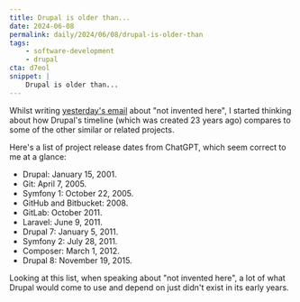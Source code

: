 ```yaml
---
title: Drupal is older than...
date: 2024-06-08
permalink: daily/2024/06/08/drupal-is-older-than
tags:
    - software-development
    - drupal
cta: d7eol
snippet: |
    Drupal is older than...
---
```


Whilst writing [yesterday's email][yesterday] about "not invented here", I started thinking about how Drupal's timeline (which was created 23 years ago) compares to some of the other similar or related projects.

Here's a list of project release dates from ChatGPT, which seem correct to me at a glance:

- Drupal: January 15, 2001.
- Git: April 7, 2005.
- Symfony 1: October 22, 2005.
- GitHub and Bitbucket: 2008.
- GitLab: October 2011.
- Laravel: June 9, 2011.
- Drupal 7: January 5, 2011.
- Symfony 2: July 28, 2011.
- Composer: March 1, 2012.
- Drupal 8: November 19, 2015.

Looking at this list, when speaking about "not invented here", a lot of what Drupal would come to use and depend on just didn't exist in its early years.

[yesterday]: {{site.url}}/daily/2024/06/07/not-invented-here
